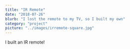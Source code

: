 ```yaml
---
title: "IR Remote"
date: "2018-07-26"
blurb: "I lost the remote to my TV, so I built my own"
category: "project"
picture: "../images/irremote-square.jpg"
---
```


I built an IR remote!